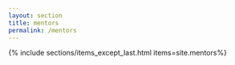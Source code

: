 ```yaml
---
layout: section
title: mentors
permalink: /mentors
---
```


{% include sections/items_except_last.html items=site.mentors%}
